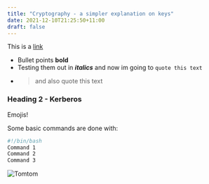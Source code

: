```yaml
---
title: "Cryptography - a simpler explanation on keys"
date: 2021-12-10T21:25:50+11:00
draft: false
---
```


This is a [link](https://www.pexels.com/photo/selective-focus-photography-of-orange-tabby-cat-1170986/)

* Bullet points **bold**
* Testing them out in ***italics*** and now im going to `quote this text`
* >and also quote this text

### Heading 2 - Kerberos

Emojis!

Some basic commands are done with:

```bash
#!/bin/bash
Command 1
Command 2
Command 3

```

![Tomtom](C:\Users\natas\Blog\cyber-blog\resources\_gen\images\Tomtom.jpg)
